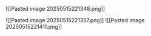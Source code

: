 ![[Pasted image 20250515221348.png]]

![[Pasted image 20250515221357.png]]
![[Pasted image 20250515221411.png]]

